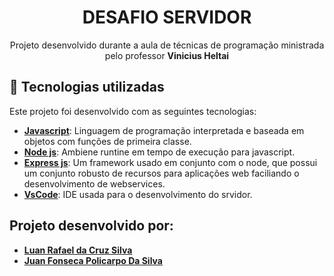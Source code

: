 <h1 align="center">DESAFIO SERVIDOR<br></h1>

<p align="center">Projeto desenvolvido durante a aula de técnicas de programação ministrada pelo professor <b>Vinicius Heltai</b></p>

## 🚀 Tecnologias utilizadas
Este projeto foi desenvolvido com as seguintes tecnologias:

- [**Javascript**](https://developer.mozilla.org/pt-BR/docs/Web/JavaScript): Linguagem de programação interpretada e baseada em objetos com funções de primeira classe.
- [**Node js**](https://nodejs.org/en): Ambiene runtine em tempo de execução para javascript.
- [**Express js**](https://expressjs.com/pt-br/): Um framework usado em conjunto com o node, que possui um conjunto robusto de recursos para aplicações web faciliando o desenvolvimento de webservices.
- [**VsCode**](https://code.visualstudio.com/): IDE usada para o desenvolvimento do srvidor.

## Projeto desenvolvido por:
- [**Luan Rafael da Cruz Silva**](https://www.linkedin.com/in/luan-rafael-00339512a/)
- [**Juan Fonseca Policarpo Da Silva**](https://www.linkedin.com/in/juan-fonseca-policarpo-da-silva-8693b4233/)
